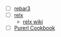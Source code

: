 - [ ] [rebar3](https://rebar3.org/)
- [ ] [relx](https://github.com/erlware/relx)
  - [relx wiki](https://github.com/erlware/relx/wiki)
- [ ] [Purerl Cookbook](https://purerl-cookbook.readthedocs.io/en/main/index.html)
